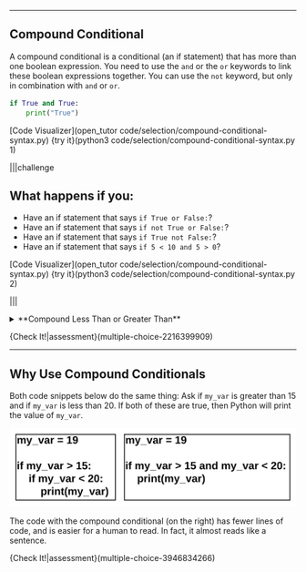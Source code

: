 ----------

## Compound Conditional

A compound conditional is a conditional (an if statement) that has more than one boolean expression. You need to use the `and` or the `or` keywords to link these boolean expressions together. You can use the `not` keyword, but only in combination with `and` or `or`.

```python
if True and True:
    print("True")
```

[Code Visualizer](open_tutor code/selection/compound-conditional-syntax.py)
{try it}(python3 code/selection/compound-conditional-syntax.py 1)

|||challenge
## What happens if you:
* Have an if statement that says `if True or False:`?
* Have an if statement that says `if not True or False:`?
* Have an if statement that says `if True not False:`?
* Have an if statement that says `if 5 < 10 and 5 > 0`?

[Code Visualizer](open_tutor code/selection/compound-conditional-syntax.py)
{try it}(python3 code/selection/compound-conditional-syntax.py 2)

|||

<details><summary>**Compound Less Than or Greater Than**</summary>This is Python specific syntax, but it is possible to combine a compound conditional to look like something from a math class. Imagine you have a variable `a` with the value of `5`. You can rewrite `a < 10 and a > 0` to be `0 < a < 10`.</details>

{Check It!|assessment}(multiple-choice-2216399909)

-----
## Why Use Compound Conditionals

Both code snippets below do the same thing: Ask if `my_var` is greater than 15 and if `my_var` is less than 20. If both of these are true, then Python will print the value of `my_var`.

![compound conditional](.guides/images/compound-conditional.png)

The code with the compound conditional (on the right) has fewer lines of code, and is easier for a human to read. In fact, it almost reads like a sentence.

{Check It!|assessment}(multiple-choice-3946834266)


